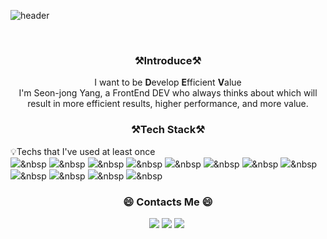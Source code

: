 ![header](https://capsule-render.vercel.app/api?type=waving&height=200&text=SeonjongYang&fontAlign=70&fontAlignY=40&color=gradient)


<br>

<h3 align="center"> ⚒️Introduce⚒️ </h3>
<div align="center" style="text-align:center">
  I want to be  <Strong>D</Strong>evelop <Strong>E</Strong>fficient <Strong>V</Strong>alue <br>
    I'm Seon-jong Yang, a FrontEnd DEV who always thinks about which will result in more efficient results, higher performance, and more value.
</div>

<h3 align="center"> ⚒️Tech Stack⚒️ </h3>
<p align="center">
    
  💡Techs that I've used at least once<br>
  <img src="https://img.shields.io/badge/Javascript-F7DF1E?style=flat-square&logo=Javascript&logoColor=white"/></a>&nbsp 
    <img src="https://img.shields.io/badge/HTML-E34F26?style=flat-square&logo=HTML5&logoColor=white"/></a>&nbsp
    <img src="https://img.shields.io/badge/css-1572B6?style=flat-square&logo=CSS3&logoColor=white"/></a>&nbsp
    <img src="https://img.shields.io/badge/React-61DAFB?style=flat-square&logo=React&logoColor=white"/></a>&nbsp
      <img src="https://img.shields.io/badge/Redux-764ABC?style=flat-square&logo=Redux&logoColor=white"/></a>&nbsp
  <img src="https://img.shields.io/badge/Node.js-339933?style=flat-square&logo=Node.js&logoColor=white"/></a>&nbsp 
<img src="https://img.shields.io/badge/MongoDB-47A248?style=flat-square&logo=MongoDB&logoColor=white"/></a>&nbsp 
<img src="https://img.shields.io/badge/TensorFlow-FF6F00?style=flat-square&logo=TensorFlow&logoColor=white"/></a>&nbsp 
<img src="https://img.shields.io/badge/aws-232F3E?style=flat-square&logo=Amazon AWS&logoColor=white"/></a>&nbsp 
<img src="https://img.shields.io/badge/Python-3776AB?style=flat-square&logo=Python&logoColor=white"/></a>&nbsp 
<img src="https://img.shields.io/badge/R-76DC3?style=flat-square&logo=R&logoColor=white"/></a>&nbsp
<img src="https://img.shields.io/badge/Tableau-E97627?style=flat-square&logo=Tableau&logoColor=white"/></a>&nbsp  

</p>

<h3 align="center"> 😄 Contacts Me 😄 </h3>
<p align="center">
  <a href="mailto:eagle1231@naver.com"><img src="https://img.shields.io/badge/Naver-03C75A?style=flat-square&logo=Naver&logoColor=white&link=eagle1231@naver.com"/></a>
<a href="mailto:eagle0472@gmail.com"><img src="https://img.shields.io/badge/Gmail-d14836?style=flat-square&logo=Gmail&logoColor=white&link=eagle0472@gmail.com"/></a>
<a href="https://www.instagram.com/y_seon7/"><img src="https://img.shields.io/badge/Instagram-E4405F?style=flat-square&logo=Instagram&logoColor=white&link=https://www.instagram.com/y_seon7/"/></a>&nbsp
</p>
